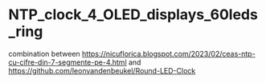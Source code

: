 # NTP_clock_4_OLED_displays_60leds_ring
combination between https://nicuflorica.blogspot.com/2023/02/ceas-ntp-cu-cifre-din-7-segmente-pe-4.html and https://github.com/leonvandenbeukel/Round-LED-Clock
